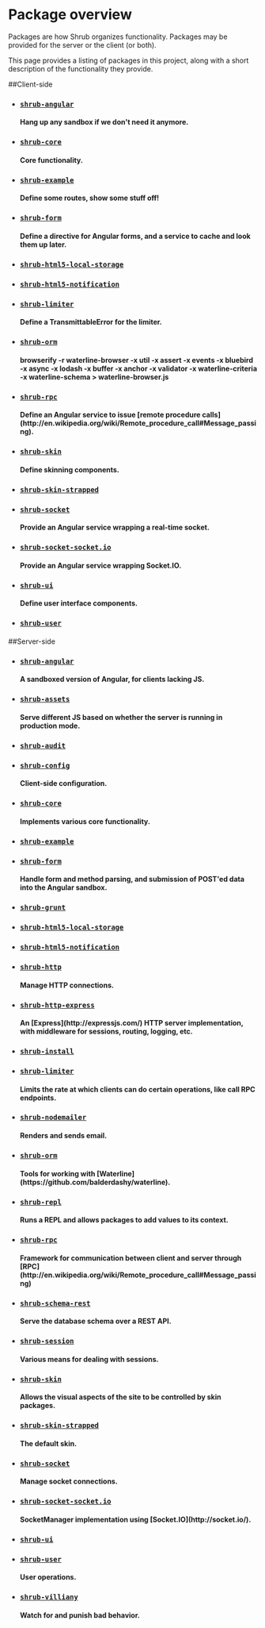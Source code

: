 
# Package overview

Packages are how Shrub organizes functionality. Packages may be provided for
the server or the client (or both).

This page provides a listing of packages in this project, along with a short
description of the functionality they provide.


##Client-side

* ### [`shrub-angular`](./packages/shrub-angular/client/index.html)

   <h4>Hang up any sandbox if we don't need it anymore.</h4>

* ### [`shrub-core`](./packages/shrub-core/client/index.html)

   <h4>Core functionality.</h4>

* ### [`shrub-example`](./packages/shrub-example/client/index.html)

   <h4>Define some routes, show some stuff off!</h4>

* ### [`shrub-form`](./packages/shrub-form/client/index.html)

   <h4>Define a directive for Angular forms, and a service to cache and look them up later.</h4>

* ### [`shrub-html5-local-storage`](./packages/shrub-html5-local-storage/client/index.html)

   <h4></h4>

* ### [`shrub-html5-notification`](./packages/shrub-html5-notification/client/index.html)

   <h4></h4>

* ### [`shrub-limiter`](./packages/shrub-limiter/client/index.html)

   <h4>Define a TransmittableError for the limiter.</h4>

* ### [`shrub-orm`](./packages/shrub-orm/client/index.html)

   <h4>browserify -r waterline-browser -x util -x assert -x events -x bluebird -x async -x lodash -x buffer -x anchor -x validator -x waterline-criteria -x waterline-schema > waterline-browser.js</h4>

* ### [`shrub-rpc`](./packages/shrub-rpc/client/index.html)

   <h4>Define an Angular service to issue [remote procedure calls](http://en.wikipedia.org/wiki/Remote_procedure_call#Message_passing).</h4>

* ### [`shrub-skin`](./packages/shrub-skin/client/index.html)

   <h4>Define skinning components.</h4>

* ### [`shrub-skin-strapped`](./packages/shrub-skin-strapped/client/index.html)

   <h4></h4>

* ### [`shrub-socket`](./packages/shrub-socket/client/index.html)

   <h4>Provide an Angular service wrapping a real-time socket.</h4>

* ### [`shrub-socket-socket.io`](./packages/shrub-socket-socket.io/client/index.html)

   <h4>Provide an Angular service wrapping Socket.IO.</h4>

* ### [`shrub-ui`](./packages/shrub-ui/client/index.html)

   <h4>Define user interface components.</h4>

* ### [`shrub-user`](./packages/shrub-user/client/email/index.html)

   <h4></h4>

##Server-side

* ### [`shrub-angular`](./packages/shrub-angular/index.html)

   <h4>A sandboxed version of Angular, for clients lacking JS.</h4>

* ### [`shrub-assets`](./packages/shrub-assets/index.html)

   <h4>Serve different JS based on whether the server is running in production mode.</h4>

* ### [`shrub-audit`](./packages/shrub-audit/index.html)

   <h4></h4>

* ### [`shrub-config`](./packages/shrub-config/index.html)

   <h4>Client-side configuration.</h4>

* ### [`shrub-core`](./packages/shrub-core/index.html)

   <h4>Implements various core functionality.</h4>

* ### [`shrub-example`](./packages/shrub-example/index.html)

   <h4></h4>

* ### [`shrub-form`](./packages/shrub-form/index.html)

   <h4>Handle form and method parsing, and submission of POST'ed data into the Angular sandbox.</h4>

* ### [`shrub-grunt`](./packages/shrub-grunt/dox/index.html)

   <h4></h4>

* ### [`shrub-html5-local-storage`](./packages/shrub-html5-local-storage/index.html)

   <h4></h4>

* ### [`shrub-html5-notification`](./packages/shrub-html5-notification/index.html)

   <h4></h4>

* ### [`shrub-http`](./packages/shrub-http/index.html)

   <h4>Manage HTTP connections.</h4>

* ### [`shrub-http-express`](./packages/shrub-http-express/index.html)

   <h4>An [Express](http://expressjs.com/) HTTP server implementation, with middleware for sessions, routing, logging, etc.</h4>

* ### [`shrub-install`](./packages/shrub-install/index.html)

   <h4></h4>

* ### [`shrub-limiter`](./packages/shrub-limiter/index.html)

   <h4>Limits the rate at which clients can do certain operations, like call RPC endpoints.</h4>

* ### [`shrub-nodemailer`](./packages/shrub-nodemailer/index.html)

   <h4>Renders and sends email.</h4>

* ### [`shrub-orm`](./packages/shrub-orm/index.html)

   <h4>Tools for working with [Waterline](https://github.com/balderdashy/waterline).</h4>

* ### [`shrub-repl`](./packages/shrub-repl/index.html)

   <h4>Runs a REPL and allows packages to add values to its context.</h4>

* ### [`shrub-rpc`](./packages/shrub-rpc/index.html)

   <h4>Framework for communication between client and server through [RPC](http://en.wikipedia.org/wiki/Remote_procedure_call#Message_passing)</h4>

* ### [`shrub-schema-rest`](./packages/shrub-schema-rest/index.html)

   <h4>Serve the database schema over a REST API.</h4>

* ### [`shrub-session`](./packages/shrub-session/index.html)

   <h4>Various means for dealing with sessions.</h4>

* ### [`shrub-skin`](./packages/shrub-skin/index.html)

   <h4>Allows the visual aspects of the site to be controlled by skin packages.</h4>

* ### [`shrub-skin-strapped`](./packages/shrub-skin-strapped/index.html)

   <h4>The default skin.</h4>

* ### [`shrub-socket`](./packages/shrub-socket/index.html)

   <h4>Manage socket connections.</h4>

* ### [`shrub-socket-socket.io`](./packages/shrub-socket-socket.io/index.html)

   <h4>SocketManager implementation using [Socket.IO](http://socket.io/).</h4>

* ### [`shrub-ui`](./packages/shrub-ui/index.html)

   <h4></h4>

* ### [`shrub-user`](./packages/shrub-user/index.html)

   <h4>User operations.</h4>

* ### [`shrub-villiany`](./packages/shrub-villiany/index.html)

   <h4>Watch for and punish bad behavior.</h4>
